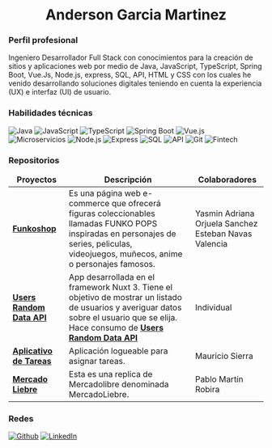 <h1 align="center"> Anderson Garcia Martinez </h1>

<h3> Perfil profesional </h3>

<p> Ingeniero Desarrollador Full Stack con conocimientos para la creación de sitios y aplicaciones web por medio de Java, JavaScript, TypeScript, Spring Boot, Vue.Js, Node.js, express, SQL, API, HTML y CSS con los cuales he venido desarrollando soluciones digitales teniendo en cuenta la experiencia (UX) e interfaz (UI) de usuario. </p>

<h3> Habilidades técnicas </h3>
<p>
  <img alt="Java" src="https://img.shields.io/badge/-Java-red?style=flat-square&logo=java&logoColor=white" />
  <img alt="JavaScript" src="https://img.shields.io/badge/-JavaScript-F7DF1E?style=flat-square&logo=javascript&logoColor=black" />
  <img alt="TypeScript" src="https://img.shields.io/badge/-TypeScript-007ACC?style=flat-square&logo=typescript&logoColor=white" />
  <img alt="Spring Boot" src="https://img.shields.io/badge/-Spring_Boot-6DB33F?style=flat-square&logo=spring-boot&logoColor=white" />
  <img alt="Vue.js" src="https://img.shields.io/badge/-Vue.js-4FC08D?style=flat-square&logo=vue.js&logoColor=white" />
  <img alt="Microservicios" src="https://img.shields.io/badge/-Microservicios-007396?style=flat-square&logo=microservices&logoColor=white" />
  <img alt="Node.js" src="https://img.shields.io/badge/-Node.js-43853d?style=flat-square&logo=Node.js&logoColor=white" />
  <img alt="Express" src="https://img.shields.io/badge/-Express-000000?style=flat-square&logo=express&logoColor=white" />
  <img alt="SQL" src="https://img.shields.io/badge/-SQL-4479A1?style=flat-square&logo=sql&logoColor=white" />
  <img alt="API" src="https://img.shields.io/badge/-API-2F77B5?style=flat-square&logo=api&logoColor=white" />
  <img alt="Git" src="https://img.shields.io/badge/-Git-F05032?style=flat-square&logo=git&logoColor=white" />
  <img alt="Fintech" src="https://img.shields.io/badge/-Fintech-35A7FF?style=flat-square&logo=fintech&logoColor=white" />
</p>

<h3>Repositorios</h3>
<table>
  <thead align="center">
    <tr border: none;>
      <td><b> Proyectos </b></td>
      <td><b> Descripción </b></td>
      <td><b> Colaboradores </b></td>
    </tr>
  </thead>
  <tbody>
    <tr>
      <td><a href="https://github.com/angarciamaing/grupo_9_proyectoIntegrador.git" target="_blank"><b>Funkoshop</b></a></td>
      <td> Es una página web e-commerce que ofrecerá figuras coleccionables <br> llamadas FUNKO POPS inspiradas en personajes de series, peliculas, <br>                videojuegos, muñecos, anime o personajes famosos. </td>
      <td> Yasmin Adriana Orjuela Sanchez <br> Esteban Navas Valencia </td>
    </tr>
    <tr>
      <td><a href="https://github.com/angarciama/users-random-data-api.git" target="_blank"><b>Users Random Data API</b></a></td>
      <td> App desarrollada en el framework Nuxt 3. Tiene el objetivo de mostrar un listado de usuarios y averiguar datos sobre el usuario que  se elija. Hace consumo de <a href="https://random-data-api.com/documentation"><b>Users Random Data API</b></a>
      </td>
      <td> Individual </td>
    </tr>
	  <tr>
      <td><a href="https://github.com/angarciamaing/aplicativoDeTareas.git" target="_blank"><b>Aplicativo de Tareas</b></a></td>
      <td> Aplicación logueable para asignar tareas. </td>
      <td> Mauricio Sierra </td>
    </tr>
    <tr>
      <td><a href="https://github.com/angarciamaing/mercadoLiebre_angarciamaing.git" target="_blank"><b>Mercado Liebre</b></a></td>
      <td> Esta es una replica de Mercadolibre denominada MercadoLiebre. </td>
      <td> Pablo Martín Robira </td>
    </tr>
  </tbody>
</table>

<h3>Redes</h3>
<p>
<a href="https://github.com/angarciama" target="_blank"><img alt="Github" src="https://img.shields.io/badge/GitHub-%2312100E.svg?&style=for-the-badge&logo=Github&logoColor=white" /></a> 
<a href="https://www.linkedin.com/in/anderson-garcia-martinez" target="_blank"><img alt="LinkedIn" src="https://img.shields.io/badge/linkedin-%230077B5.svg?&style=for-the-badge&logo=linkedin&logoColor=white" /></a> 
</p>
